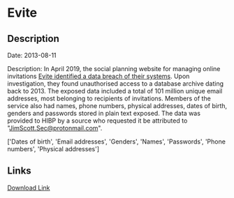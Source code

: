 # Evite

## Description

Date: 2013-08-11

Description:
In April 2019, the social planning website for managing online invitations <a href="https://www.evite.com/security/update?usource=lc&lctid=1800182" target="_blank" rel="noopener">Evite identified a data breach of their systems</a>. Upon investigation, they found unauthorised access to a database archive dating back to 2013. The exposed data included a total of 101 million unique email addresses, most belonging to recipients of invitations. Members of the service also had names, phone numbers, physical addresses, dates of birth, genders and passwords stored in plain text exposed. The data was provided to HIBP by a source who requested it be attributed to &quot;JimScott.Sec@protonmail.com&quot;.


['Dates of birth', 'Email addresses', 'Genders', 'Names', 'Passwords', 'Phone numbers', 'Physical addresses']

## Links

[Download Link](https://link-to.net/1229997/272.33917744236066/dynamic/?r=aHR0cHM6Ly93d3cubWVkaWFmaXJlLmNvbS92aWV3L1pydUdlTU1uanJlakk5di9ldml0ZS5jb20vZmlsZQ==)